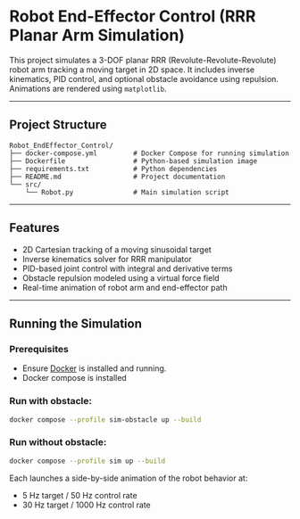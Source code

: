 # Robot End-Effector Control (RRR Planar Arm Simulation)

This project simulates a 3-DOF planar RRR (Revolute-Revolute-Revolute) robot arm tracking a moving target in 2D space. It includes inverse kinematics, PID control, and optional obstacle avoidance using repulsion. Animations are rendered using `matplotlib`.

---

## Project Structure

```
Robot_EndEffector_Control/
├── docker-compose.yml         # Docker Compose for running simulation
├── Dockerfile                 # Python-based simulation image
├── requirements.txt           # Python dependencies
├── README.md                  # Project documentation
└── src/
    └── Robot.py               # Main simulation script
```

---

## Features

- 2D Cartesian tracking of a moving sinusoidal target
- Inverse kinematics solver for RRR manipulator
- PID-based joint control with integral and derivative terms
- Obstacle repulsion modeled using a virtual force field
- Real-time animation of robot arm and end-effector path

---

## Running the Simulation

### Prerequisites

- Ensure [Docker](https://www.docker.com/) is installed and running.
- Docker compose is installed

### Run with obstacle:

```bash
docker compose --profile sim-obstacle up --build
```
### Run without obstacle:

```bash
docker compose --profile sim up --build
```

Each launches a side-by-side animation of the robot behavior at:
- 5 Hz target / 50 Hz control rate
- 30 Hz target / 1000 Hz control rate


